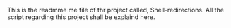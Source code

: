 This is the readmme me file of thr project called, Shell-redirections. All the script regarding this project shall be explaind here.
